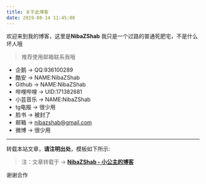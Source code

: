 ```yaml
---
title: 关于此博客
date: 2019-08-14 11:45:08
---
```


欢迎来到我的博客，这里是**NibaZShab**
我只是一个过路的普通死肥宅，不是什么坏人哦

> 推荐使用邮箱联系我哦
>>  
- 企鹅 -> QQ:936100289
- 酷安 -> NAME:NibaZShab
- Github -> NAME:NibaZShab
- 哔哩哔哩 -> UID:171382681
- 小芸音乐 -> NAME:NibaZShab
- tg电报 -> 很少用
- 脸书 -> 被封了
- 邮箱 -> nibazshab@gmail.com
- 微博 -> 很少用

---

转载本站文章，**请注明出处**，模板如下所示:

> 注：文章转载于 -> **[NibaZShab - 小公主的博客](https://nibazshab.github.io/)**

谢谢合作

